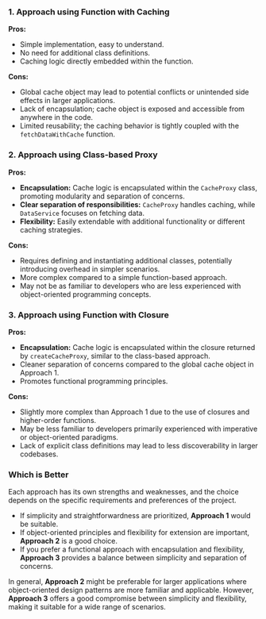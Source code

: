 ### 1. Approach using Function with Caching

**Pros:**

- Simple implementation, easy to understand.
- No need for additional class definitions.
- Caching logic directly embedded within the function.

**Cons:**

- Global cache object may lead to potential conflicts or unintended side effects in larger applications.
- Lack of encapsulation; cache object is exposed and accessible from anywhere in the code.
- Limited reusability; the caching behavior is tightly coupled with the `fetchDataWithCache` function.

### 2. Approach using Class-based Proxy

**Pros:**

- **Encapsulation:** Cache logic is encapsulated within the `CacheProxy` class, promoting modularity and separation of concerns.
- **Clear separation of responsibilities:** `CacheProxy` handles caching, while `DataService` focuses on fetching data.
- **Flexibility:** Easily extendable with additional functionality or different caching strategies.

**Cons:**

- Requires defining and instantiating additional classes, potentially introducing overhead in simpler scenarios.
- More complex compared to a simple function-based approach.
- May not be as familiar to developers who are less experienced with object-oriented programming concepts.

### 3. Approach using Function with Closure

**Pros:**

- **Encapsulation:** Cache logic is encapsulated within the closure returned by `createCacheProxy`, similar to the class-based approach.
- Cleaner separation of concerns compared to the global cache object in Approach 1.
- Promotes functional programming principles.

**Cons:**

- Slightly more complex than Approach 1 due to the use of closures and higher-order functions.
- May be less familiar to developers primarily experienced with imperative or object-oriented paradigms.
- Lack of explicit class definitions may lead to less discoverability in larger codebases.

### Which is Better

Each approach has its own strengths and weaknesses, and the choice depends on the specific requirements and preferences of the project.

- If simplicity and straightforwardness are prioritized, **Approach 1** would be suitable.
- If object-oriented principles and flexibility for extension are important, **Approach 2** is a good choice.
- If you prefer a functional approach with encapsulation and flexibility, **Approach 3** provides a balance between simplicity and separation of concerns.

In general, **Approach 2** might be preferable for larger applications where object-oriented design patterns are more familiar and applicable. However, **Approach 3** offers a good compromise between simplicity and flexibility, making it suitable for a wide range of scenarios.
